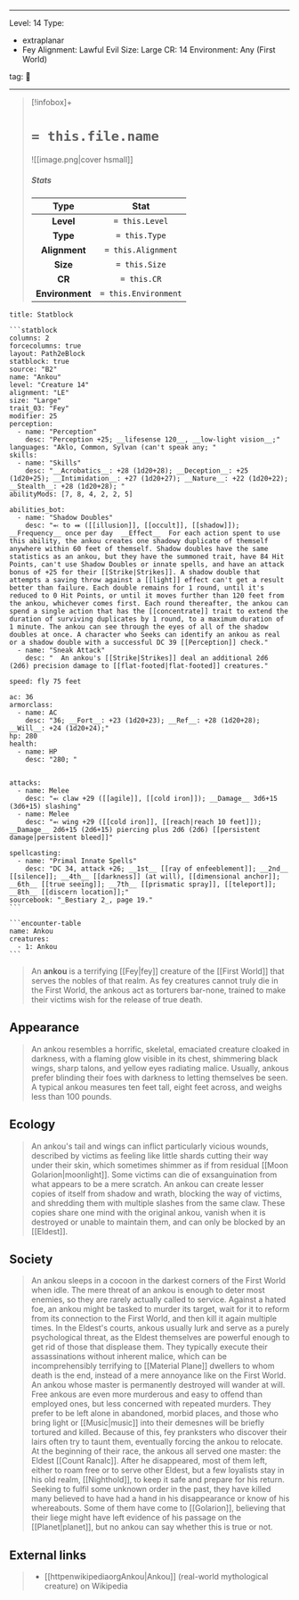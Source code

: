 
---


Level: 14
Type:
- extraplanar
- Fey
Alignment: Lawful Evil
Size: Large
CR: 14
Environment: Any (First World)


tag: 👹

---

> [!infobox]+
> #  `= this.file.name`
> ![[image.png|cover hsmall]]
> ##### Stats
> Type | Stat |
> :---:|:---:|
> **Level** | `= this.Level` |
> **Type** | `= this.Type` |
> **Alignment** | `= this.Alignment` |
> **Size** | `= this.Size` |
> **CR** | `= this.CR` |
> **Environment** | `= this.Environment` |




````ad-info
title: Statblock

```statblock
columns: 2
forcecolumns: true
layout: Path2eBlock
statblock: true
source: "B2"
name: "Ankou"
level: "Creature 14"
alignment: "LE"
size: "Large"
trait_03: "Fey"
modifier: 25
perception:
  - name: "Perception"
    desc: "Perception +25; __lifesense 120__, __low-light vision__;"
languages: "Aklo, Common, Sylvan (can't speak any; "
skills:
  - name: "Skills"
    desc: "__Acrobatics__: +28 (1d20+28); __Deception__: +25 (1d20+25); __Intimidation__: +27 (1d20+27); __Nature__: +22 (1d20+22); __Stealth__: +28 (1d20+28); "
abilityMods: [7, 8, 4, 2, 2, 5]

abilities_bot:
  - name: "Shadow Doubles"
    desc: "⬻ to ⬽ ([[illusion]], [[occult]], [[shadow]]); __Frequency__ once per day  __Effect__  For each action spent to use this ability, the ankou creates one shadowy duplicate of themself anywhere within 60 feet of themself. Shadow doubles have the same statistics as an ankou, but they have the summoned trait, have 84 Hit Points, can't use Shadow Doubles or innate spells, and have an attack bonus of +25 for their [[Strike|Strikes]]. A shadow double that attempts a saving throw against a [[light]] effect can't get a result better than failure. Each double remains for 1 round, until it's reduced to 0 Hit Points, or until it moves further than 120 feet from the ankou, whichever comes first. Each round thereafter, the ankou can spend a single action that has the [[concentrate]] trait to extend the duration of surviving duplicates by 1 round, to a maximum duration of 1 minute. The ankou can see through the eyes of all of the shadow doubles at once. A character who Seeks can identify an ankou as real or a shadow double with a successful DC 39 [[Perception]] check."
  - name: "Sneak Attack"
    desc: "  An ankou's [[Strike|Strikes]] deal an additional 2d6 (2d6) precision damage to [[flat-footed|flat-footed]] creatures."

speed: fly 75 feet

ac: 36
armorclass:
  - name: AC
    desc: "36; __Fort__: +23 (1d20+23); __Ref__: +28 (1d20+28); __Will__: +24 (1d20+24);"
hp: 280
health:
  - name: HP
    desc: "280; "


attacks:
  - name: Melee
    desc: "⬻ claw +29 ([[agile]], [[cold iron]]); __Damage__ 3d6+15 (3d6+15) slashing"
  - name: Melee
    desc: "⬻ wing +29 ([[cold iron]], [[reach|reach 10 feet]]); __Damage__ 2d6+15 (2d6+15) piercing plus 2d6 (2d6) [[persistent damage|persistent bleed]]"

spellcasting:
  - name: "Primal Innate Spells"
    desc: "DC 34, attack +26; __1st__ [[ray of enfeeblement]]; __2nd__ [[silence]]; __4th__ [[darkness]] (at will), [[dimensional anchor]]; __6th__ [[true seeing]]; __7th__ [[prismatic spray]], [[teleport]]; __8th__ [[discern location]];"
sourcebook: "_Bestiary 2_, page 19."
```

```encounter-table
name: Ankou
creatures:
  - 1: Ankou
```

````



> An **ankou** is a terrifying [[Fey|fey]] creature of the [[First World]] that serves the nobles of that realm. As fey creatures cannot truly die in the First World, the ankous act as torturers bar-none, trained to make their victims wish for the release of true death.



## Appearance

> An ankou resembles a horrific, skeletal, emaciated creature cloaked in darkness, with a flaming glow visible in its chest, shimmering black wings, sharp talons, and yellow eyes radiating malice. Usually, ankous prefer blinding their foes with darkness to letting themselves be seen. A typical ankou measures ten feet tall, eight feet across, and weighs less than 100 pounds.


## Ecology

> An ankou's tail and wings can inflict particularly vicious wounds, described by victims as feeling like little shards cutting their way under their skin, which sometimes shimmer as if from residual [[Moon Golarion|moonlight]]. Some victims can die of exsanguination from what appears to be a mere scratch.
> An ankou can create lesser copies of itself from shadow and wrath, blocking the way of victims, and shredding them with multiple slashes from the same claw. These copies share one mind with the original ankou, vanish when it is destroyed or unable to maintain them, and can only be blocked by an [[Eldest]].


## Society

> An ankou sleeps in a cocoon in the darkest corners of the First World when idle. The mere threat of an ankou is enough to deter most enemies, so they are rarely actually called to service. Against a hated foe, an ankou might be tasked to murder its target, wait for it to reform from its connection to the First World, and then kill it again multiple times.
> In the Eldest's courts, ankous usually lurk and serve as a purely psychological threat, as the Eldest themselves are powerful enough to get rid of those that displease them. They typically execute their assassinations without inherent malice, which can be incomprehensibly terrifying to [[Material Plane]] dwellers to whom death is the end, instead of a mere annoyance like on the First World.
> An ankou whose master is permanently destroyed will wander at will. Free ankous are even more murderous and easy to offend than employed ones, but less concerned with repeated murders. They prefer to be left alone in abandoned, morbid places, and those who bring light or [[Music|music]] into their demesnes will be briefly tortured and killed. Because of this, fey pranksters who discover their lairs often try to taunt them, eventually forcing the ankou to relocate.
> At the beginning of their race, the ankous all served one master: the Eldest [[Count Ranalc]]. After he disappeared, most of them left, either to roam free or to serve other Eldest, but a few loyalists stay in his old realm, [[Nighthold]], to keep it safe and prepare for his return. Seeking to fulfil some unknown order in the past, they have killed many believed to have had a hand in his disappearance or know of his whereabouts. Some of them have come to [[Golarion]], believing that their liege might have left evidence of his passage on the [[Planet|planet]], but no ankou can say whether this is true or not.




## External links

> - [[httpenwikipediaorgAnkou|Ankou]] (real-world mythological creature) on Wikipedia






